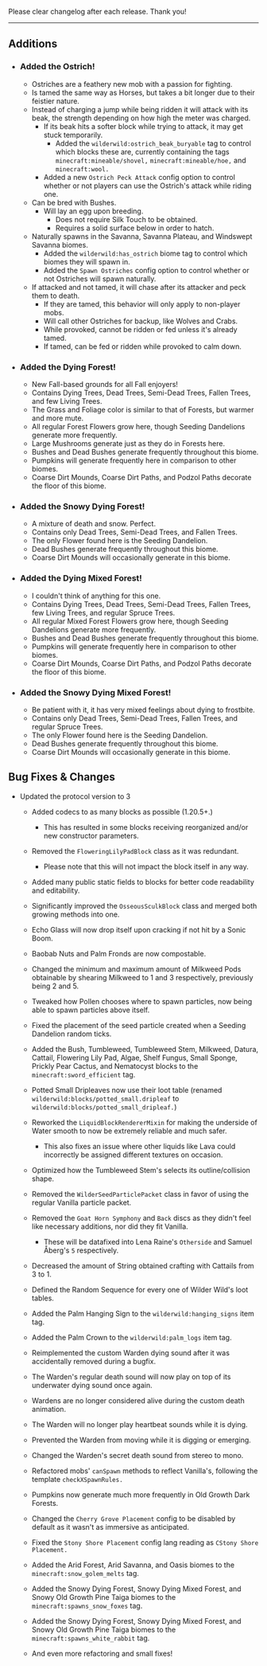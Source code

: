 Please clear changelog after each release.
Thank you!

-----------------
Additions
---

- ### Added the Ostrich!
  - Ostriches are a feathery new mob with a passion for fighting.
  - Is tamed the same way as Horses, but takes a bit longer due to their feistier nature.
  - Instead of charging a jump while being ridden it will attack with its beak, the strength depending on how high the meter was charged.
    - If its beak hits a softer block while trying to attack, it may get stuck temporarily.
      - Added the `wilderwild:ostrich_beak_buryable` tag to control which blocks these are, currently containing the tags `minecraft:mineable/shovel,` `minecraft:mineable/hoe,` and `minecraft:wool.`
    - Added a new `Ostrich Peck Attack` config option to control whether or not players can use the Ostrich's attack while riding one.
  - Can be bred with Bushes.
    - Will lay an egg upon breeding.
      - Does not require Silk Touch to be obtained.
      - Requires a solid surface below in order to hatch.
  - Naturally spawns in the Savanna, Savanna Plateau, and Windswept Savanna biomes.
    - Added the `wilderwild:has_ostrich` biome tag to control which biomes they will spawn in.
    - Added the `Spawn Ostriches` config option to control whether or not Ostriches will spawn naturally.
  - If attacked and not tamed, it will chase after its attacker and peck them to death.
    - If they are tamed, this behavior will only apply to non-player mobs.
    - Will call other Ostriches for backup, like Wolves and Crabs.
    - While provoked, cannot be ridden or fed unless it's already tamed.
    - If tamed, can be fed or ridden while provoked to calm down.

- ### Added the Dying Forest!
  - New Fall-based grounds for all Fall enjoyers!
  - Contains Dying Trees, Dead Trees, Semi-Dead Trees, Fallen Trees, and few Living Trees.
  - The Grass and Foliage color is similar to that of Forests, but warmer and more mute.
  - All regular Forest Flowers grow here, though Seeding Dandelions generate more frequently.
  - Large Mushrooms generate just as they do in Forests here.
  - Bushes and Dead Bushes generate frequently throughout this biome.
  - Pumpkins will generate frequently here in comparison to other biomes.
  - Coarse Dirt Mounds, Coarse Dirt Paths, and Podzol Paths decorate the floor of this biome.

- ### Added the Snowy Dying Forest!
  - A mixture of death and snow. Perfect.
  - Contains only Dead Trees, Semi-Dead Trees, and Fallen Trees.
  - The only Flower found here is the Seeding Dandelion.
  - Dead Bushes generate frequently throughout this biome.
  - Coarse Dirt Mounds will occasionally generate in this biome.

- ### Added the Dying Mixed Forest!
  - I couldn't think of anything for this one.
  - Contains Dying Trees, Dead Trees, Semi-Dead Trees, Fallen Trees, few Living Trees, and regular Spruce Trees.
  - All regular Mixed Forest Flowers grow here, though Seeding Dandelions generate more frequently.
  - Bushes and Dead Bushes generate frequently throughout this biome.
  - Pumpkins will generate frequently here in comparison to other biomes.
  - Coarse Dirt Mounds, Coarse Dirt Paths, and Podzol Paths decorate the floor of this biome.

- ### Added the Snowy Dying Mixed Forest!
  - Be patient with it, it has very mixed feelings about dying to frostbite.
  - Contains only Dead Trees, Semi-Dead Trees, Fallen Trees, and regular Spruce Trees.
  - The only Flower found here is the Seeding Dandelion.
  - Dead Bushes generate frequently throughout this biome.
  - Coarse Dirt Mounds will occasionally generate in this biome.

Bug Fixes & Changes
---

- Updated the protocol version to 3
  - Added codecs to as many blocks as possible (1.20.5+.)
    - This has resulted in some blocks receiving reorganized and/or new constructor parameters.
  - Removed the `FloweringLilyPadBlock` class as it was redundant.
    - Please note that this will not impact the block itself in any way.
  - Added many public static fields to blocks for better code readability and editability.
  - Significantly improved the `OsseousSculkBlock` class and merged both growing methods into one.
  - Echo Glass will now drop itself upon cracking if not hit by a Sonic Boom.
  - Baobab Nuts and Palm Fronds are now compostable.
  - Changed the minimum and maximum amount of Milkweed Pods obtainable by shearing Milkweed to 1 and 3 respectively, previously being 2 and 5.
  - Tweaked how Pollen chooses where to spawn particles, now being able to spawn particles above itself.
  - Fixed the placement of the seed particle created when a Seeding Dandelion random ticks.
  - Added the Bush, Tumbleweed, Tumbleweed Stem, Milkweed, Datura, Cattail, Flowering Lily Pad, Algae, Shelf Fungus, Small Sponge, Prickly Pear Cactus, and Nematocyst blocks to the `minecraft:sword_efficient` tag.
  - Potted Small Dripleaves now use their loot table (renamed `wilderwild:blocks/potted_small.dripleaf` to `wilderwild:blocks/potted_small_dripleaf.`)
  - Reworked the `LiquidBlockRendererMixin` for making the underside of Water smooth to now be extremely reliable and much safer.
    - This also fixes an issue where other liquids like Lava could incorrectly be assigned different textures on occasion.
  - Optimized how the Tumbleweed Stem's selects its outline/collision shape.
  - Removed the `WilderSeedParticlePacket` class in favor of using the regular Vanilla particle packet.

  - Removed the `Goat Horn Symphony` and `Back` discs as they didn't feel like necessary additions, nor did they fit Vanilla.
    - These will be datafixed into Lena Raine's `Otherside` and Samuel Åberg's `5` respectively.
  - Decreased the amount of String obtained crafting with Cattails from 3 to 1.
  - Defined the Random Sequence for every one of Wilder Wild's loot tables.
  - Added the Palm Hanging Sign to the `wilderwild:hanging_signs` item tag.
  - Added the Palm Crown to the `wilderwild:palm_logs` item tag.

  - Reimplemented the custom Warden dying sound after it was accidentally removed during a bugfix.
  - The Warden's regular death sound will now play on top of its underwater dying sound once again.
  - Wardens are no longer considered alive during the custom death animation.
  - The Warden will no longer play heartbeat sounds while it is dying.
  - Prevented the Warden from moving while it is digging or emerging.
  - Changed the Warden's secret death sound from stereo to mono.
  - Refactored mobs' `canSpawn` methods to reflect Vanilla's, following the template `checkXSpawnRules.`

  - Pumpkins now generate much more frequently in Old Growth Dark Forests.
  - Changed the `Cherry Grove Placement` config to be disabled by default as it wasn't as immersive as anticipated.
  - Fixed the `Stony Shore Placement` config lang reading as `CStony Shore Placement.`
  - Added the Arid Forest, Arid Savanna, and Oasis biomes to the `minecraft:snow_golem_melts` tag.
  - Added the Snowy Dying Forest, Snowy Dying Mixed Forest, and Snowy Old Growth Pine Taiga biomes to the `minecraft:spawns_snow_foxes` tag.
  - Added the Snowy Dying Forest, Snowy Dying Mixed Forest, and Snowy Old Growth Pine Taiga biomes to the `minecraft:spawns_white_rabbit` tag.

  - And even more refactoring and small fixes!
